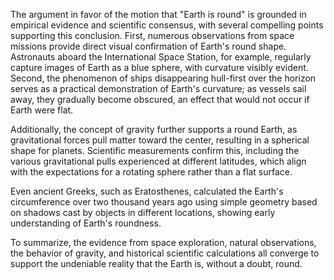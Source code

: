 The argument in favor of the motion that "Earth is round" is grounded in empirical evidence and scientific consensus, with several compelling points supporting this conclusion. First, numerous observations from space missions provide direct visual confirmation of Earth's round shape. Astronauts aboard the International Space Station, for example, regularly capture images of Earth as a blue sphere, with curvature visibly evident. Second, the phenomenon of ships disappearing hull-first over the horizon serves as a practical demonstration of Earth's curvature; as vessels sail away, they gradually become obscured, an effect that would not occur if Earth were flat. 

Additionally, the concept of gravity further supports a round Earth, as gravitational forces pull matter toward the center, resulting in a spherical shape for planets. Scientific measurements confirm this, including the various gravitational pulls experienced at different latitudes, which align with the expectations for a rotating sphere rather than a flat surface. 

Even ancient Greeks, such as Eratosthenes, calculated the Earth's circumference over two thousand years ago using simple geometry based on shadows cast by objects in different locations, showing early understanding of Earth's roundness. 

To summarize, the evidence from space exploration, natural observations, the behavior of gravity, and historical scientific calculations all converge to support the undeniable reality that the Earth is, without a doubt, round.